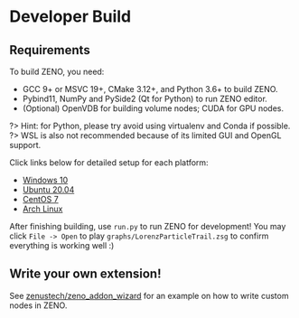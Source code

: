 # Developer Build

## Requirements

To build ZENO, you need:

- GCC 9+ or MSVC 19+, CMake 3.12+, and Python 3.6+ to build ZENO.
- Pybind11, NumPy and PySide2 (Qt for Python) to run ZENO editor.
- (Optional) OpenVDB for building volume nodes; CUDA for GPU nodes.

?> Hint: for Python, please try avoid using virtualenv and Conda if possible.
?> WSL is also not recommended because of its limited GUI and OpenGL support.

Click links below for detailed setup for each platform:

- [Windows 10](dev/dev_win10)
- [Ubuntu 20.04](dev/dev_ubuntu20)
- [CentOS 7](dev/dev_centos7)
- [Arch Linux](dev/dev_archlinux)

After finishing building, use `run.py` to run ZENO for development! You may click `File -> Open` to play `graphs/LorenzParticleTrail.zsg` to confirm everything is working well :)

## Write your own extension!

See [zenustech/zeno_addon_wizard](https://github.com/zenustech/zeno_addon_wizard) for an example on how to write custom nodes in ZENO.
